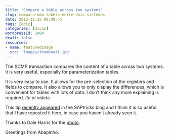 ```yaml
---
title: 'Compare a table across two systems'
slug: compara-uma-tabela-entre-dois-sistemas
date: 2013-11-25 09:00:45
tags: [ddic]
categories: [dicas]
wordpressId: 2484
draft: false
resources:
- name: featuredImage
  src: 'images/thumbnail.jpg'
---
```

The SCMP transaction compares the content of a table across two systems. It is very useful, especially for parameterization tables.

It is very easy to use. It allows for the pre-selection of the registers and fields to compare. It also allows you to only display the differences, which is convenient for tables with lots of data. I don’t think any more explaining is required. _Ite et videte_.

This tip [recently appeared][1] in the SAPtricks blog [][1] and I think it is so useful that I have reposted it here, in case you haven’t already seen it.

Thanks to Dale Harris for the [photo][2].

Greetings from Abapinho.

   [1]: http://saptricks.com/105/can-i-compare-the-values-inside-a-table-across-clients
   [2]: http://www.flickr.com/photos/dale_harris/3013611103/in/photostream/
